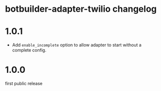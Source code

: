 # botbuilder-adapter-twilio changelog

# 1.0.1

* Add `enable_incomplete` option to allow adapter to start without a complete config.

# 1.0.0 

first public release